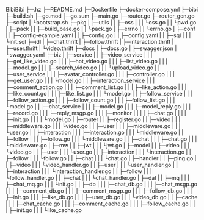 BibiBibi
├─.hz
├─README.md
├─Dockerfile
├─docker-compose.yml
├─bibi
├─build.sh
├─go.mod
├─go.sum
├─main.go
├─router.go
├─router_gen.go
├─script
|   └bootstrap.sh
├─pkg
|  ├─utils
|  |  ├─oss
|  |  |  └oss.go
|  |  └pwd.go
|  ├─pack
|  |  ├─build_base.go
|  |  └pack.go
|  ├─errno
|  |   └errno.go
|  ├─conf
|  |  ├─config-example.yaml
|  |  ├─config.go
|  |  ├─config.yaml
|  |  ├─sql
|  |  |  └init.sql
├─idl
|  ├─chat.thrift
|  ├─follow.thrift
|  ├─interaction.thrift
|  ├─user.thrift
|  └video.thrift
├─docs
|  ├─docs.go
|  ├─swagger.json
|  └swagger.yaml
├─biz
|  ├─service
|  |    ├─video_service
|  |    |       ├─get_like_video.go
|  |    |       ├─hot_video.go
|  |    |       ├─list_video.go
|  |    |       ├─model.go
|  |    |       ├─search_video.go
|  |    |       └upload_video.go
|  |    ├─user_service
|  |    |      ├─avatar_controller.go
|  |    |      ├─controller.go
|  |    |      ├─get_user.go
|  |    |      └model.go
|  |    ├─interaction_service
|  |    |          ├─comment_action.go
|  |    |          ├─comment_list.go
|  |    |          ├─like_action.go
|  |    |          ├─like_count.go
|  |    |          ├─like_list.go
|  |    |          └model.go
|  |    ├─follow_service
|  |    |       ├─follow_action.go
|  |    |       ├─follow_count.go
|  |    |       ├─follow_list.go
|  |    |       └model.go
|  |    ├─chat_service
|  |    |      ├─model.go
|  |    |      ├─model_reply.go
|  |    |      ├─record.go
|  |    |      ├─reply_msgp.go
|  |    |      ├─monitor
|  |    |      |    ├─chat.go
|  |    |      |    ├─init.go
|  |    |      |    └model.go
|  ├─router
|  |   ├─register.go
|  |   ├─video
|  |   |   ├─middleware.go
|  |   |   └video.go
|  |   ├─user
|  |   |  ├─middleware.go
|  |   |  └user.go
|  |   ├─interaction
|  |   |      ├─interaction.go
|  |   |      └middleware.go
|  |   ├─follow
|  |   |   ├─follow.go
|  |   |   └middleware.go
|  |   ├─chat
|  |   |  ├─chat.go
|  |   |  └middleware.go
|  ├─mw
|  | ├─jwt
|  | |  └jwt.go
|  ├─model
|  |   ├─video
|  |   |   └video.go
|  |   ├─user
|  |   |  └user.go
|  |   ├─interaction
|  |   |      └interaction.go
|  |   ├─follow
|  |   |   └follow.go
|  |   ├─chat
|  |   |  └chat.go
|  ├─handler
|  |    ├─ping.go
|  |    ├─video
|  |    |   └video_handler.go
|  |    ├─user
|  |    |  └user_handler.go
|  |    ├─interaction
|  |    |      └interaction_handler.go
|  |    ├─follow
|  |    |   └follow_handler.go
|  |    ├─chat
|  |    |  └chat_handler.go
|  ├─dal
|  |  ├─mq
|  |  | ├─chat_mq.go
|  |  | └init.go
|  |  ├─db
|  |  | ├─chat_db.go
|  |  | ├─chat_msgp.go
|  |  | ├─comment_db.go
|  |  | ├─comment_msgp.go
|  |  | ├─follow_db.go
|  |  | ├─init.go
|  |  | ├─like_db.go
|  |  | ├─user_db.go
|  |  | └video_db.go
|  |  ├─cache
|  |  |   ├─chat_cache.go
|  |  |   ├─comment_cache.go
|  |  |   ├─follow_cache.go
|  |  |   ├─init.go
|  |  |   └like_cache.go
